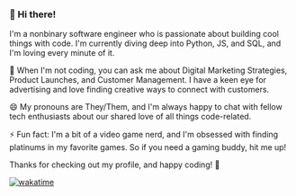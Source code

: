 ### 👋 Hi there! 

I'm a nonbinary software engineer who is passionate about building cool things with code. I'm currently diving deep into Python, JS, and SQL, and I'm loving every minute of it.

💬 When I'm not coding, you can ask me about Digital Marketing Strategies, Product Launches, and Customer Management. I have a keen eye for advertising and love finding creative ways to connect with customers.

😄 My pronouns are They/Them, and I'm always happy to chat with fellow tech enthusiasts about our shared love of all things code-related.

⚡ Fun fact: I'm a bit of a video game nerd, and I'm obsessed with finding platinums in my favorite games. So if you need a gaming buddy, hit me up!

Thanks for checking out my profile, and happy coding! 🚀

[![wakatime](https://wakatime.com/badge/user/f80855fa-72d3-403a-af3e-4c0bc5f38d7c.svg)](https://wakatime.com/@f80855fa-72d3-403a-af3e-4c0bc5f38d7c)



